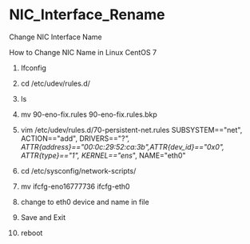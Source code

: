 # NIC_Interface_Rename
Change NIC Interface Name


How to Change NIC Name in Linux CentOS 7

1)	Ifconfig

 

2)	cd /etc/udev/rules.d/
3)	ls
 

4)	mv 90-eno-fix.rules 90-eno-fix.rules.bkp
5)	vim /etc/udev/rules.d/70-persistent-net.rules
SUBSYSTEM=="net", ACTION=="add", DRIVERS=="?*", ATTR{address}=="00:0c:29:52:ca:3b",ATTR{dev_id}=="0x0", ATTR{type}=="1", KERNEL=="ens*", NAME="eth0"

 

6)	cd /etc/sysconfig/network-scripts/
7)	mv ifcfg-eno16777736 ifcfg-eth0
8)	change to eth0 device and name in file
 

9)	Save and Exit
10)	reboot
